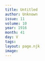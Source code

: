 ```yaml
---
title: Untitled
author: Unknown
issue: 11
volume: 10
year: 1916
month: 41
day: V
tags:
layout: page.njk
image:
---
```





